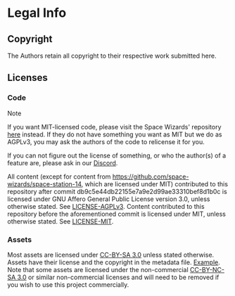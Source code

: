 # Legal Info

## Copyright

The Authors retain all copyright to their respective work submitted here.

## Licenses

### Code

> [!NOTE]
> If you want MIT-licensed code, please visit the Space Wizards' repository [here](https://github.com/space-wizards/space-station-14/) instead.
> If they do not have something you want as MIT but we do as AGPLv3, you may ask the authors of the code to relicense it for you.
>
> If you can not figure out the license of something, or who the author(s) of a feature are, please ask in our [Discord](https://discord.gg/q9vm8tfxc9).

All content (except for content from https://github.com/space-wizards/space-station-14, which are licensed under MIT) contributed to this repository after commit db9c5e44db22155e7a9e2d99ae33310bef8d1b0c is licensed under GNU Affero General Public License version 3.0, unless otherwise stated.
See [LICENSE-AGPLv3](./LICENSE-AGPLv3.TXT).
Content contributed to this repository before the aforementioned commit is licensed under MIT, unless otherwise stated.
See [LICENSE-MIT](./LICENSE-MIT.TXT).

### Assets

Most assets are licensed under [CC-BY-SA 3.0](https://creativecommons.org/licenses/by-sa/3.0/) unless stated otherwise.
Assets have their license and the copyright in the metadata file.
[Example](./Resources/Textures/Objects/Tools/crowbar.rsi/meta.json).
Note that some assets are licensed under the non-commercial [CC-BY-NC-SA 3.0](https://creativecommons.org/licenses/by-nc-sa/3.0/) or similar non-commercial licenses and will need to be removed if you wish to use this project commercially.
